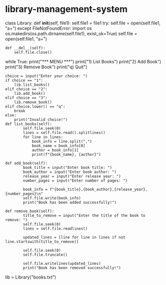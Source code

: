 # library-management-system
class Library:
    def __init__(self, file1):
        self.file1 = file1
        try:
            self.file = open(self.file1, "a+")
        except FileNotFoundError:
            import os
            os.makedirs(os.path.dirname(self.file1), exist_ok=True)
            self.file = open(self.file1, "a+")

    def __del__(self):
        self.file.close()
while True:
    print("*** MENU ***")
    print("1) List Books")
    print("2) Add Book")
    print("3) Remove Book")
    print("q) Quit")

    choice = input("Enter your choice: ")
    if choice == "1":
        lib.list_books()
    elif choice == "2":
        lib.add_book()
    elif choice == "3":
        lib.remove_book()
    elif choice.lower() == "q":
        break
    else:
        print("Invalid choice!")
    def list_books(self):
            self.file.seek(0)  
            lines = self.file.read().splitlines()  
            for line in lines:
                book_info = line.split(",")
                book_name = book_info[0]
                author = book_info[1]
                print(f"{book_name}, {author}")

    def add_book(self):
            book_title = input("Enter book title: ")
            book_author = input("Enter book author: ")
            release_year = input("Enter release year: ")
            number_pages = input("Enter number of pages: ")

            book_info = f"{book_title},{book_author},{release_year},{number_pages}\n"
            self.file.write(book_info)
            print("Book has been added successfully!")

    def remove_book(self):
            title_to_remove = input("Enter the title of the book to remove: ")
            self.file.seek(0)  
            lines = self.file.readlines()  

            updated_lines = [line for line in lines if not line.startswith(title_to_remove)]

            self.file.seek(0)
            self.file.truncate()

            self.file.writelines(updated_lines)
            print("Book has been removed successfully!")


lib = Library("books.txt")
